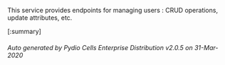 






This service provides endpoints for managing users : CRUD operations, update attributes, etc.

[:summary]

###### Auto generated by Pydio Cells Enterprise Distribution v2.0.5 on 31-Mar-2020
